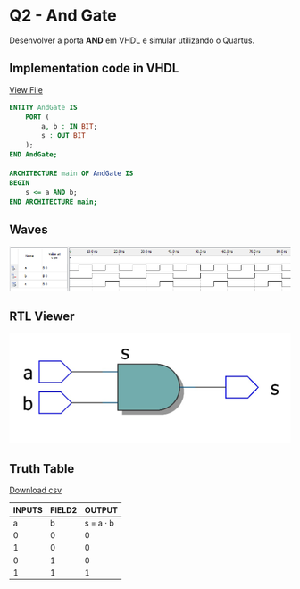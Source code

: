 # Q2 - And Gate

Desenvolver a porta **AND** em VHDL e simular utilizando o Quartus.

## Implementation code in VHDL

[View File](./AndGate.vhd)

```vhdl
ENTITY AndGate IS
	PORT (
		a, b : IN BIT;
		s : OUT BIT
	);
END AndGate;

ARCHITECTURE main OF AndGate IS
BEGIN
	s <= a AND b;
END ARCHITECTURE main;
```

## Waves

![Waves or gate](./assets/out_and_gate.PNG "Waves or gate")

## RTL Viewer

![RTL Viewer properties](./assets/RTL_viewer.jpeg "RTL Viewer or gate")

## Truth Table

[Download csv](./assets/truth_table.csv)

|INPUTS|FIELD2|OUTPUT   |
|------|------|---------|
|a     |b     |s = a ⋅ b|
|0     |0     |0        |
|1     |0     |0        |
|0     |1     |0        |
|1     |1     |1        |
